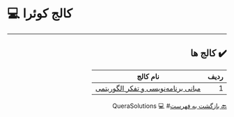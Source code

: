 # :computer: کالج کوئرا

<div dir="rtl">

***

## :heavy_check_mark: کالج ها

ردیف | نام کالج 
 --- | --- 
1 | [مبانی برنامه‌نویسی و تفکر الگوریتمی](https://b2n.ir/badihi-quera) |

 
 [:back: بازگشت به فهرست](#mag_right-فهرست-جداول)# :computer: QueraSolutions

